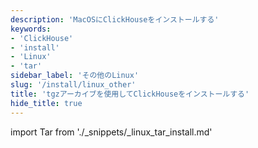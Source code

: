 ```yaml
---
description: 'MacOSにClickHouseをインストールする'
keywords:
- 'ClickHouse'
- 'install'
- 'Linux'
- 'tar'
sidebar_label: 'その他のLinux'
slug: '/install/linux_other'
title: 'tgzアーカイブを使用してClickHouseをインストールする'
hide_title: true
---
```


import Tar from './_snippets/_linux_tar_install.md'

<Tar/>

